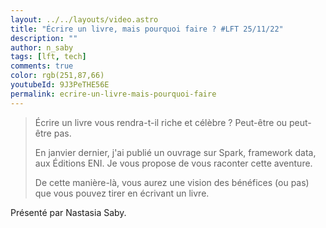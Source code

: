 ```yaml
---
layout: ../../layouts/video.astro
title: "Écrire un livre, mais pourquoi faire ? #LFT 25/11/22"
description: ""
author: n_saby
tags: [lft, tech]
comments: true
color: rgb(251,87,66)
youtubeId: 9J3PeTHE56E
permalink: ecrire-un-livre-mais-pourquoi-faire
---
```


> Écrire un livre vous rendra-t-il riche et célèbre ? Peut-être ou peut-être pas.
> 
> En janvier dernier, j'ai publié un ouvrage sur Spark, framework data, aux Éditions ENI. Je vous propose de vous raconter cette aventure.
> 
> De cette manière-là, vous aurez une vision des bénéfices (ou pas) que vous pouvez tirer en écrivant un livre.

Présenté par Nastasia Saby.
